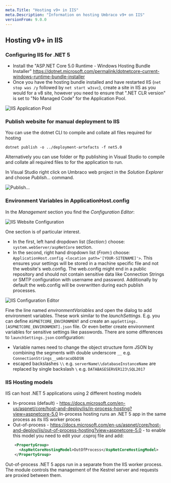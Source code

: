 ```yaml
---
meta.Title: "Hosting v9+ in IIS"
meta.Description: "Information on hosting Umbraco v9+ on IIS"
versionFrom: 9.0.0
---
```


## Hosting v9+ in IIS

### Configuring IIS for .NET 5

 - Install the "ASP.NET Core 5.0 Runtime - Windows Hosting Bundle Installer" https://dotnet.microsoft.com/permalink/dotnetcore-current-windows-runtime-bundle-installer
 - Once you have the hosting bundle installed and have restarted IIS (`net stop was /y` followed by `net start w3svc`), create a site in IIS as you would for a v8 site, however you need to ensure that ".NET CLR version" is set to "No Managed Code" for the Application Pool.

![IIS Application Pool](images/iis-app-pool-core.png)

### Publish website for manual deployment to IIS

You can use the dotnet CLI to compile and collate all files required for hosting
    
    dotnet publish -o ../deployment-artefacts -f net5.0

Alternatively you can use folder or ftp publishing in Visual Studio to compile and collate all required files to for the application to run.

In Visual Studio right click on Umbraco web project in the *Solution Explorer* and choose *Publish...* command.

![Publish...](images/contextmenu-publish-command.jpg)

### Environment Variables in ApplicationHost.config

In the *Management* section you find the *Configuration Editor*:

![IIS Website Configuration](images/iis-core-website-config.png)

One section is of particular interest.
- In the first, left hand dropdown list (*Section:*) choose: `system.webServer/aspNetCore` section.
- In the second, right hand dropdown list (*From:*) choose: `ApplicationHost.config <location path='[YOUR-SITENAME]'>`. This ensures your settings will be stored in a machine specific file and not the website's web.config. The web.config might end in a public repository and should not contain sensitive data like Connection Strings or SMTP configuration with username and password. Additionally by default the web.config will be overwritten during each publish processes.

![IIS Configuration Editor](images/iis-environment-variables.png)

Fine the line named *environmentVariables* and open the dialog to add environment variables. These work similar to the *launchSettings*. E.g. you can define `ASPNETCORE_ENVIRONMENT` and create an `appSettings.[ASPNETCORE_ENVIRONMENT].json` file. Or even better create environment variables for sensitive settings like passwords. There are some differences to `launchSettings.json` configuration:
- Variable names need to change the object structure form JSON by combining the segments with double underscore `__` e.g. `ConnectionStrings__umbracoDbDSN`
- escaped backslashes `\\` e.g. `serverName\\databaseInstanceName` are replaced by single backslash `\` e.g. `DATABASESERVER123\SQL2017`

### IIS Hosting models

IIS can host .NET 5 applications using 2 different hosting models

- In-process (default) - https://docs.microsoft.com/en-us/aspnet/core/host-and-deploy/iis/in-process-hosting?view=aspnetcore-5.0
In-process hosting runs an .NET 5 app in the same process as its IIS worker proces
- Out-of-process - https://docs.microsoft.com/en-us/aspnet/core/host-and-deploy/iis/out-of-process-hosting?view=aspnetcore-5.0 - to enable this model you need to edit your .csproj file and add:
```XML
    <PropertyGroup>
      <AspNetCoreHostingModel>OutOfProcess</AspNetCoreHostingModel>
    </PropertyGroup>
```
Out-of-process .NET 5 apps run in a separate from the IIS worker process. The module controls the management of the Kestrel server and requests are proxied between them.
